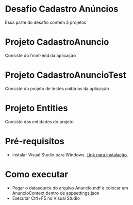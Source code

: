 # Desafio Cadastro Anúncios
Essa parte do desafio contém 3 projetos

# Projeto CadastroAnuncio
Consiste do front-end da aplicação

# Projeto CadastroAnuncioTest
Consiste do projeto de testes unitários da aplicação

# Projeto Entities
Consiste das entidades do projeto

# Pré-requisitos
- Instalar Visual Studio para Windows. [Link para instalação](https://visualstudio.microsoft.com/pt-br/downloads/).

# Como executar
- Pegar o datasource do arquivo Anuncio.mdf e colocar em AnuncioContext dentro de appsettings.json
- Executar Ctrl+F5 no Visual Studio 
